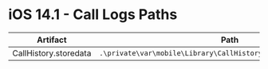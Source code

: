 # iOS 14.1 - Call Logs Paths

| **Artifact**          | **Path**                                                         |
|-----------------------|------------------------------------------------------------------|
| CallHistory.storedata | `.\private\var\mobile\Library\CallHistoryDB\CallHistory.storedata` |